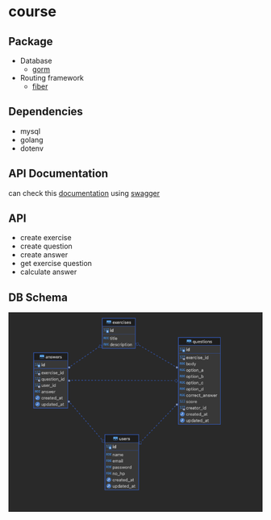 # course

## Package

- Database
  - [gorm](https://gorm.io/)
- Routing framework
  - [fiber](https://docs.gofiber.io/)

## Dependencies

- mysql
- golang
- dotenv

## API Documentation

can check this [documentation](./document/openapi.json) using [swagger](https://edit.swagger.io/)

## API

- create exercise
- create question
- create answer
- get exercise question
- calculate answer

## DB Schema

![db schema](./asset/db_diagram.png)
